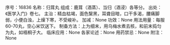 序号：16836
名称：归茸丸
组成：鹿茸（酒蒸）、当归（酒浸）各等分。
出处：《医学入门》卷七。
主治：精血枯竭，面色黧黑，耳聋目暗，口干多渴，腰痛脚弱，小便白浊，上燥下寒，不受峻补。
加减：None
功效：None
用法用量：每服60-70丸，空心米饮送下。
制备方法：上为细末，用乌梅水煮去核，和前末捣匀为丸，如梧桐子大。
临床应用：None
各家论述：None
用药禁忌：None
附注：None
